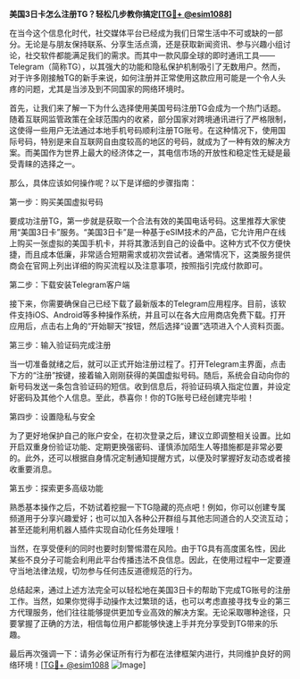**美国3日卡怎么注册TG？轻松几步教你搞定[[TG💪+ @esim1088](https://t.me/s/esim1088)]**

在当今这个信息化时代，社交媒体平台已经成为我们日常生活中不可或缺的一部分。无论是与朋友保持联系、分享生活点滴，还是获取新闻资讯、参与兴趣小组讨论，社交软件都能满足我们的需求。而其中一款风靡全球的即时通讯工具——Telegram（简称TG），以其强大的功能和隐私保护机制吸引了无数用户。然而，对于许多刚接触TG的新手来说，如何注册并正常使用这款应用可能是一个令人头疼的问题，尤其是当涉及到不同国家的网络环境时。

首先，让我们来了解一下为什么选择使用美国号码注册TG会成为一个热门话题。随着互联网监管政策在全球范围内的收紧，部分国家对跨境通讯进行了严格限制，这使得一些用户无法通过本地手机号码顺利注册TG账号。在这种情况下，使用国际号码，特别是来自互联网自由度较高的地区的号码，就成为了一种有效的解决方案。而美国作为世界上最大的经济体之一，其电信市场的开放性和稳定性无疑是最受青睐的选择之一。

那么，具体应该如何操作呢？以下是详细的步骤指南：

第一步：购买美国虚拟号码

要成功注册TG，第一步就是获取一个合法有效的美国电话号码。这里推荐大家使用“美国3日卡”服务。“美国3日卡”是一种基于eSIM技术的产品，它允许用户在线上购买一张虚拟的美国手机卡，并将其激活到自己的设备中。这种方式不仅方便快捷，而且成本低廉，非常适合短期需求或初次尝试者。通常情况下，这类服务提供商会在官网上列出详细的购买流程以及注意事项，按照指引完成付款即可。

第二步：下载安装Telegram客户端

接下来，你需要确保自己已经下载了最新版本的Telegram应用程序。目前，该软件支持iOS、Android等多种操作系统，并且可以在各大应用商店免费下载。打开应用后，点击右上角的“开始聊天”按钮，然后选择“设置”选项进入个人资料页面。

第三步：输入验证码完成注册

当一切准备就绪之后，就可以正式开始注册过程了。打开Telegram主界面，点击下方的“注册”按键，接着输入刚刚获得的美国虚拟号码。随后，系统会自动向你的新号码发送一条包含验证码的短信。收到信息后，将验证码填入指定位置，并设定好密码及其他个人信息。至此，恭喜你！你的TG账号已经创建完毕啦！

第四步：设置隐私与安全

为了更好地保护自己的账户安全，在初次登录之后，建议立即调整相关设置。比如开启双重身份验证功能、定期更换强密码、谨慎添加陌生人等措施都是非常必要的。此外，还可以根据自身情况定制通知提醒方式，以便及时掌握好友动态或者接收重要消息。

第五步：探索更多高级功能

熟悉基本操作之后，不妨试着挖掘一下TG隐藏的亮点吧！例如，你可以创建专属频道用于分享兴趣爱好；也可以加入各种公开群组与其他志同道合的人交流互动；甚至还能利用机器人插件实现自动化任务处理哦！

当然，在享受便利的同时也要时刻警惕潜在风险。由于TG具有高度匿名性，因此某些不良分子可能会利用此平台传播违法不良信息。因此，在使用过程中一定要遵守当地法律法规，切勿参与任何违反道德规范的行为。

总结起来，通过上述方法完全可以轻松地在美国3日卡的帮助下完成TG账号的注册工作。当然，如果你觉得手动操作太过繁琐的话，也可以考虑直接寻找专业的第三方代理服务，他们往往能够提供更加专业高效的解决方案。无论采取哪种途径，只要掌握了正确的方法，相信每位用户都能够快速上手并充分享受到TG带来的乐趣。

最后再次强调一下：请务必保证所有行为都在法律框架内进行，共同维护良好的网络环境！[[TG💪+ @esim1088](https://t.me/s/esim1088) ![Image](https://i.postimg.cc/4NQfJmqS/Snipaste-2025-05-13-00-14-12.png)]